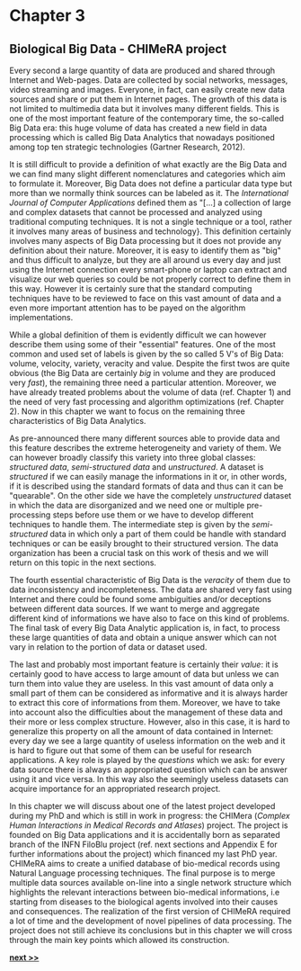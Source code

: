 # Chapter 3
## Biological Big Data - CHIMeRA project

Every second a large quantity of data are produced and shared through Internet and Web-pages.
Data are collected by social networks, messages, video streaming and images.
Everyone, in fact, can easily create new data sources and share or put them in Internet pages.
The growth of this data is not limited to multimedia data but it involves many different fields.
This is one of the most important feature of the contemporary time, the so-called Big Data era: this huge volume of data has created a new field in data processing which is called Big Data Analytics that nowadays positioned among top ten strategic technologies (Gartner Research, 2012).

It is still difficult to provide a definition of what exactly are the Big Data and we can find many slight different nomenclatures and categories which aim to formulate it.
Moreover, Big Data does not define a particular data type but more than we normally think sources can be labeled as it.
The *International Journal of Computer Applications* defined them as "[...] a collection of large and complex datasets that cannot be processed and analyzed using traditional computing techniques. It is not a single technique or a tool, rather it involves many areas of business and technology}.
This definition certainly involves many aspects of Big Data processing but it does not provide any definition about their nature.
Moreover, it is easy to identify them as "big" and thus difficult to analyze, but they are all around us every day and just using the Internet connection every smart-phone or laptop can extract and visualize our web queries so could be not properly correct to define them in this way.
However it is certainly sure that the standard computing techniques have to be reviewed to face on this vast amount of data and a even more important attention has to be payed on the algorithm implementations.

While a global definition of them is evidently difficult we can however describe them using some of their "essential" features.
One of the most common and used set of labels is given by the so called 5 V's of Big Data: volume, velocity, variety, veracity and value.
Despite the first twos are quite obvious (the Big Data are certainly *big* in volume and they are produced very *fast*), the remaining three need a particular attention.
Moreover, we have already treated problems about the volume of data (ref. Chapter 1) and the need of very fast processing and algorithm optimizations (ref. Chapter 2).
Now in this chapter we want to focus on the remaining three characteristics of Big Data Analytics.

As pre-announced there many different sources able to provide data and this feature describes the extreme heterogeneity and variety of them.
We can however broadly classify this variety into three global classes: *structured data*, *semi-structured data* and *unstructured*.
A dataset is *structured* if we can easily manage the informations in it or, in other words, if it is described using the standard formats of data and thus can it can be "quearable".
On the other side we have the completely *unstructured* dataset in which the data are disorganized and we need one or multiple pre-processing steps before use them or we have to develop different techniques to handle them.
The intermediate step is given by the *semi-structured* data in which only a part of them could be handle with standard techniques or can be easily brought to their structured version.
The data organization has been a crucial task on this work of thesis and we will return on this topic in the next sections.

The fourth essential characteristic of Big Data is the *veracity* of them due to data inconsistency and incompleteness.
The data are shared very fast using Internet and there could be found some ambiguities and/or deceptions between different data sources.
If we want to merge and aggregate different kind of informations we have also to face on this kind of problems.
The final task of every Big Data Analytic application is, in fact, to process these large quantities of data and obtain a unique answer which can not vary in relation to the portion of data or dataset used.

The last and probably most important feature is certainly their *value*: it is certainly good to have access to large amount of data but unless we can turn them into value they are useless.
In this vast amount of data only a small part of them can be considered as informative and it is always harder to extract this core of informations from them.
Moreover, we have to take into account also the difficulties about the management of these data and their more or less complex structure.
However, also in this case, it is hard to generalize this property on all the amount of data contained in Internet: every day we see a large quantity of useless information on the web and it is hard to figure out that some of them can be useful for research applications.
A key role is played by the *questions* which we ask: for every data source there is always an appropriated question which can be answer using it and vice versa.
In this way also the seemingly useless datasets can acquire importance for an appropriated research project.

In this chapter we will discuss about one of the latest project developed during my PhD and which is still in work in progress: the CHIMera (*Complex Human Interactions in Medical Records and Atlases*) project.
The project is founded on Big Data applications and it is accidentally born as separated branch of the INFN FiloBlu project (ref. next sections and Appendix E for further informations about the project) which financed my last PhD year.
CHIMeRA aims to create a unified database of bio-medical records using Natural Language processing techniques.
The final purpose is to merge multiple data sources available on-line into a single network structure which highlights the relevant interactions between bio-medical informations, i.e starting from diseases to the biological agents involved into their causes and consequences.
The realization of the first version of CHIMeRA required a lot of time and the development of novel pipelines of data processing.
The project does not still achieve its conclusions but in this chapter we will cross through the main key points which allowed its construction.

[**next >>**](./CHIMeRA/Intro.md)
